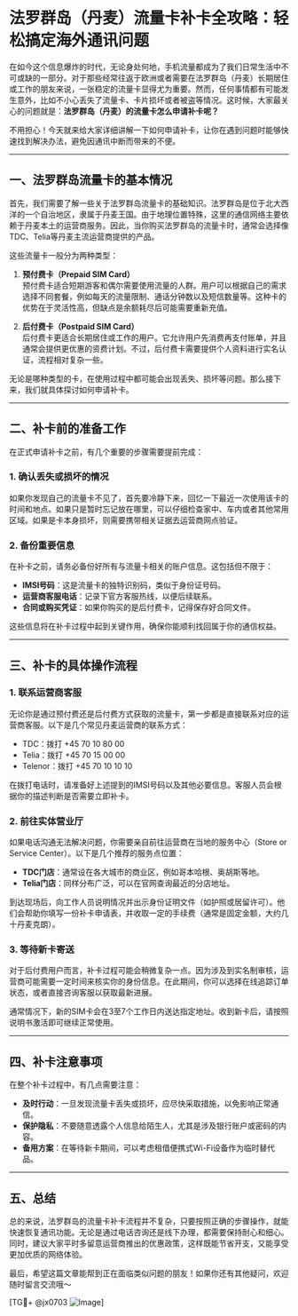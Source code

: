 # 法罗群岛（丹麦）流量卡补卡全攻略：轻松搞定海外通讯问题

在如今这个信息爆炸的时代，无论身处何地，手机流量都成为了我们日常生活中不可或缺的一部分。对于那些经常往返于欧洲或者需要在法罗群岛（丹麦）长期居住或工作的朋友来说，一张稳定的流量卡显得尤为重要。然而，任何事情都有可能发生意外，比如不小心丢失了流量卡、卡片损坏或者被盗等情况。这时候，大家最关心的问题就是：**法罗群岛（丹麦）的流量卡怎么申请补卡呢？**

不用担心！今天就来给大家详细讲解一下如何申请补卡，让你在遇到问题时能够快速找到解决办法，避免因通讯中断而带来的不便。

---

## 一、法罗群岛流量卡的基本情况

首先，我们需要了解一些关于法罗群岛流量卡的基础知识。法罗群岛是位于北大西洋的一个自治地区，隶属于丹麦王国。由于地理位置特殊，这里的通信网络主要依赖于丹麦本土的运营商服务。因此，当你购买法罗群岛的流量卡时，通常会选择像TDC、Telia等丹麦主流运营商提供的产品。

这些流量卡一般分为两种类型：

1. **预付费卡（Prepaid SIM Card）**  
   预付费卡适合短期游客和偶尔需要使用流量的人群。用户可以根据自己的需求选择不同套餐，例如每天的流量限制、通话分钟数以及短信数量等。这种卡的优势在于灵活性高，但缺点是余额耗尽后可能需要重新充值。

2. **后付费卡（Postpaid SIM Card）**  
   后付费卡更适合长期居住或工作的用户。它允许用户先消费再支付账单，并且通常会提供更优惠的资费计划。不过，后付费卡需要提供个人资料进行实名认证，流程相对复杂一些。

无论是哪种类型的卡，在使用过程中都可能会出现丢失、损坏等问题。那么接下来，我们就具体探讨如何申请补卡。

---

## 二、补卡前的准备工作

在正式申请补卡之前，有几个重要的步骤需要提前完成：

### 1. 确认丢失或损坏的情况
如果你发现自己的流量卡不见了，首先要冷静下来，回忆一下最近一次使用该卡的时间和地点。如果只是暂时忘记放在哪里，可以仔细检查家中、车内或者其他常用区域。如果是卡本身损坏，则需要携带相关证据去运营商网点验证。

### 2. 备份重要信息
在补卡之前，请务必备份好所有与流量卡相关的账户信息。这包括但不限于：
- **IMSI号码**：这是流量卡的独特识别码，类似于身份证号码。
- **运营商客服电话**：记录下官方客服热线，以便后续联系。
- **合同或购买凭证**：如果你购买的是后付费卡，记得保存好合同文件。

这些信息将在补卡过程中起到关键作用，确保你能顺利找回属于你的通信权益。

---

## 三、补卡的具体操作流程

### 1. 联系运营商客服
无论你是通过预付费还是后付费方式获取的流量卡，第一步都是直接联系对应的运营商客服。以下是几个常见丹麦运营商的联系方式：
- TDC：拨打 +45 70 10 80 00
- Telia：拨打 +45 70 15 00 00
- Telenor：拨打 +45 70 10 10 10

在拨打电话时，请准备好上述提到的IMSI号码以及其他必要信息。客服人员会根据你的描述判断是否需要立即补卡。

### 2. 前往实体营业厅
如果电话沟通无法解决问题，你需要亲自前往运营商在当地的服务中心（Store or Service Center）。以下是几个推荐的服务点位置：
- **TDC门店**：通常设在各大城市的商业区，例如哥本哈根、奥胡斯等地。
- **Telia门店**：同样分布广泛，可以在官网查询最近的分店地址。

到达现场后，向工作人员说明情况并出示身份证明文件（如护照或居留许可）。他们会帮助你填写一份补卡申请表，并收取一定的手续费（通常是固定金额，大约几十丹麦克朗）。

### 3. 等待新卡寄送
对于后付费用户而言，补卡过程可能会稍微复杂一点。因为涉及到实名制审核，运营商可能需要一定时间来核实你的身份信息。在此期间，你可以选择在线追踪订单状态，或者直接咨询客服以获取最新进展。

通常情况下，新的SIM卡会在3至7个工作日内送达指定地址。收到新卡后，请按照说明书激活即可继续正常使用。

---

## 四、补卡注意事项

在整个补卡过程中，有几点需要注意：
- **及时行动**：一旦发现流量卡丢失或损坏，应尽快采取措施，以免影响正常通信。
- **保护隐私**：不要随意透露个人信息给陌生人，尤其是涉及银行账户或密码的内容。
- **备用方案**：在等待新卡期间，可以考虑租借便携式Wi-Fi设备作为临时替代品。

---

## 五、总结

总的来说，法罗群岛的流量卡补卡流程并不复杂，只要按照正确的步骤操作，就能快速恢复通讯功能。无论是通过电话咨询还是线下办理，都需要保持耐心和细心。同时，建议大家平时多留意运营商推出的优惠政策，这样既能节省开支，又能享受更加优质的网络体验。

最后，希望这篇文章能帮到正在面临类似问题的朋友！如果你还有其他疑问，欢迎随时留言交流哦～

[TG💪+ @jx0703 ![Image](https://github.com/user-attachments/assets/dbca1d08-cadb-493c-b0ec-ad6f7a83f270)]